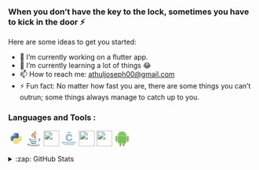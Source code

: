 ### When you don’t have the key to the lock, sometimes you have to kick in the door ⚡

Here are some ideas to get you started:

- 🔭 I’m currently working on a flutter app.
- 🌱 I’m currently learning a lot of things 😂
- 📫 How to reach me: athuljoseph00@gmail.com
- ⚡ Fun fact: No matter how fast you are, there are some things you can’t outrun; some things always manage to catch up to you.

### Languages and Tools :

<img height="32" width="32" src="https://raw.githubusercontent.com/github/explore/80688e429a7d4ef2fca1e82350fe8e3517d3494d/topics/python/python.png" />     <img height="32" width="32" src="https://raw.githubusercontent.com/github/explore/80688e429a7d4ef2fca1e82350fe8e3517d3494d/topics/java/java.png" />     <img height="32" width="32" src="https://upload.wikimedia.org/wikipedia/commons/thumb/1/18/ISO_C%2B%2B_Logo.svg/250px-ISO_C%2B%2B_Logo.svg.png" />      <img height="32" width="32" src="https://raw.githubusercontent.com/github/explore/80688e429a7d4ef2fca1e82350fe8e3517d3494d/topics/c/c.png" />     <img height="32" width="32" src="https://upload.wikimedia.org/wikipedia/commons/7/7e/Dart-logo.png" />      <img height="32" width="32" src="https://strattonapps.com/wp-content/uploads/2020/02/flutter-logo-5086DD11C5-seeklogo.com_.png" />      <img height="32" width="32" src="https://raw.githubusercontent.com/github/explore/80688e429a7d4ef2fca1e82350fe8e3517d3494d/topics/android/android.png" />

<details>
  <summary>:zap: GitHub Stats</summary>

  <img align="left" alt="codeSTACKr's GitHub Stats" src="https://github-readme-stats-rust-one.vercel.app/api?username=AthulJoseph27&show_icons=true&hide_border=true" />

</details>



